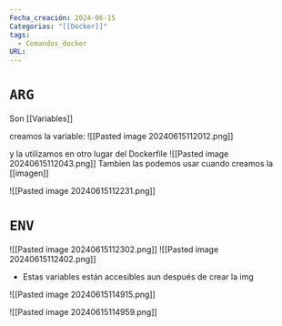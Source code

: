 ```yaml
---
Fecha_creación: 2024-06-15
Categorias: "[[Docker]]"
tags:
  - Comandos_docker
URL:
---
```

# `ARG` 
Son [[Variables]] 


creamos la variable: ![[Pasted image 20240615112012.png]]

y la utilizamos en otro lugar del Dockerfile
![[Pasted image 20240615112043.png]]
Tambien las podemos usar cuando creamos la [[imagen]]

![[Pasted image 20240615112231.png]]

# `ENV`

![[Pasted image 20240615112302.png]]
![[Pasted image 20240615112402.png]]
- Estas variables están accesibles aun después de crear la img

![[Pasted image 20240615114915.png]]

![[Pasted image 20240615114959.png]]
